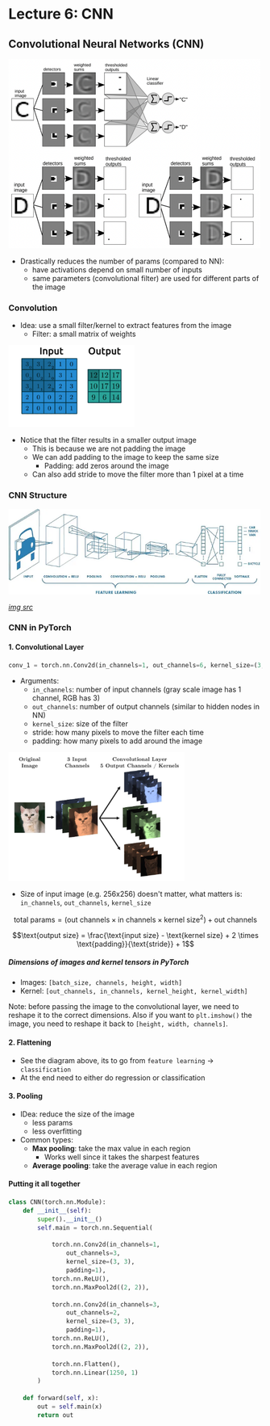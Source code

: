 # Lecture 6: CNN

## Convolutional Neural Networks (CNN)

<img src="images/6_cnn_ex.png" width="500">

- Drastically reduces the number of params (compared to NN):
  - have activations depend on small number of inputs
  - same parameters (convolutional filter) are used for different parts of the image

### Convolution

- Idea: use a small filter/kernel to extract features from the image
  - Filter: a small matrix of weights

<img src="images/6_conv.gif" width="250">

- Notice that the filter results in a smaller output image
  - This is because we are not padding the image
  - We can add padding to the image to keep the same size
    - Padding: add zeros around the image
  - Can also add stride to move the filter more than 1 pixel at a time

### CNN Structure

<img src="images/6_cnn_struct.png" width="500">

_[img src](https://towardsdatascience.com/a-comprehensive-guide-to-convolutional-neural-networks-the-eli5-way-3bd2b1164a53)_

### CNN in PyTorch

#### 1. Convolutional Layer

```python
conv_1 = torch.nn.Conv2d(in_channels=1, out_channels=6, kernel_size=(3,3))
```

- Arguments:
  - `in_channels`: number of input channels (gray scale image has 1 channel, RGB has 3)
  - `out_channels`: number of output channels (similar to hidden nodes in NN)
  - `kernel_size`: size of the filter
  - stride: how many pixels to move the filter each time
  - padding: how many pixels to add around the image

<img src="images/6_conv_layer.png" width="350">

- Size of input image (e.g. 256x256) doesn't matter, what matters is: `in_channels`, `out_channels`, `kernel_size`

$$\text{total params} = (\text{out channels} \times \text{in channels} \times \text{kernel size}^2) + \text{out channels}$$

$$\text{output size} = \frac{\text{input size} - \text{kernel size} + 2 \times \text{padding}}{\text{stride}} + 1$$

##### Dimensions of images and kernel tensors in PyTorch

- Images: `[batch_size, channels, height, width]`
- Kernel: `[out_channels, in_channels, kernel_height, kernel_width]`

Note: before passing the image to the convolutional layer, we need to reshape it to the correct dimensions. Also if you want to `plt.imshow()` the image, you need to reshape it back to `[height, width, channels]`.

#### 2. Flattening

- See the diagram above, its to go from `feature learning` -> `classification`
- At the end need to either do regression or classification

#### 3. Pooling

- IDea: reduce the size of the image
  - less params
  - less overfitting
- Common types:
  - **Max pooling**: take the max value in each region
    - Works well since it takes the sharpest features
  - **Average pooling**: take the average value in each region

#### Putting it all together

```python
class CNN(torch.nn.Module):
    def __init__(self):
        super().__init__()
        self.main = torch.nn.Sequential(

            torch.nn.Conv2d(in_channels=1,
                out_channels=3,
                kernel_size=(3, 3),
                padding=1),
            torch.nn.ReLU(),
            torch.nn.MaxPool2d((2, 2)),

            torch.nn.Conv2d(in_channels=3,
                out_channels=2,
                kernel_size=(3, 3),
                padding=1),
            torch.nn.ReLU(),
            torch.nn.MaxPool2d((2, 2)),

            torch.nn.Flatten(),
            torch.nn.Linear(1250, 1)
        )

    def forward(self, x):
        out = self.main(x)
        return out
```
